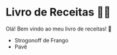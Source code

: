 # Livro de Receitas :man_cook:

Olá! Bem vindo ao meu livro de receitas! :wave:

- Strogonoff de Frango
- Pavê
